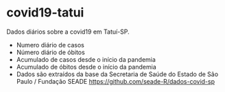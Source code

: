 # covid19-tatui
Dados diários sobre a covid19 em Tatuí-SP. 
 - Numero diário de casos
 - Número diário de óbitos
 - Acumulado de casos desde o início da pandemia
 - Acumulado de óbitos desde o início da pandemia
 - Dados são extraídos da base da Secretaria de Saúde do Estado de São Paulo / Fundação SEADE
https://github.com/seade-R/dados-covid-sp
